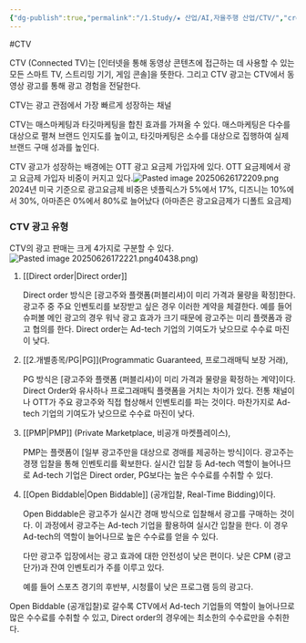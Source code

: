 ```yaml
---
{"dg-publish":true,"permalink":"/1.Study/★ 산업/AI,자율주행 산업/CTV/","created":"2025-03-17T14:01:40.320+09:00","updated":"2025-06-26T17:22:23.891+09:00"}
---
```


#CTV

CTV (Connected TV)는 [인터넷을 통해 동영상 콘텐츠에 접근하는 데 사용할 수 있는 모든 스마트 TV, 스트리밍 기기, 게임 콘솔]을 뜻한다. 그리고 CTV 광고는 CTV에서 동영상 광고를 통해 광고 경험을 전달한다.

CTV는 광고 관점에서 가장 빠르게 성장하는 채널

CTV는 매스마케팅과 타깃마케팅을 합친 효과를 가져올 수 있다. 매스마케팅은 다수를 대상으로 펼쳐 브랜드 인지도를 높이고, 타깃마케팅은 소수를 대상으로 집행하여 실제 브랜드 구매 성과를 높인다.

CTV 광고가 성장하는 배경에는 OTT 광고 요금제 가입자에 있다. OTT 요금제에서 광고 요금제 가입자 비중이 커지고 있다.![Pasted image 20250626172209.png](/img/user/attachments/Pasted%20image%2020250626172209.png)
2024년 미국 기준으로 광고요금제 비중은 넷플릭스가
5%에서 17%, 디즈니는 10%에서 30%, 아마존은 0%에서 80%로 늘어났다 (아마존은 광고요금제가 디폴트 요금제)

### CTV 광고 유형

CTV의 광고 판매는 크게 4가지로 구분할 수 있다. ![Pasted image 20250626172221.png](/img/user/attachments/Pasted%20image%2020250626172221.png)40438.png)
1) [[Direct order\|Direct order]]
   
   Direct order 방식은 [광고주와 플랫폼(퍼블리셔)이 미리 가격과 물량을 확정]한다. 광고주 중 주요 인벤토리를 보장받고 싶은 경우 이러한 계약을 체결한다. 예를 들어 슈퍼볼 메인 광고의 경우 워낙 광고 효과가 크기 때문에 광고주는 미리 플랫폼과 광고 협의를 한다. Direct order는 Ad-tech 기업의 기여도가 낮으므로 수수료 마진이 낮다.
   
2) [[2.개별종목/PG\|PG]](Programmatic Guaranteed, 프로그래매틱 보장 거래), 
   
   PG 방식은 [광고주와 플랫폼 (퍼블리셔)이 미리 가격과 물량을 확정하는 계약]이다. Direct Order와 유사하나 프로그래매틱 플랫폼을 거치는 차이가 있다. 전통 채널이나 OTT가 주요 광고주와 직접 협상해서 인벤토리를 파는 것이다. 마찬가지로 Ad-tech 기업의 기여도가 낮으므로 수수료 마진이 낮다.
   
3) [[PMP\|PMP]] (Private Marketplace, 비공개 마켓플레이스), 
   
   PMP는 플랫폼이 [일부 광고주만을 대상으로 경매를 제공하는 방식]이다. 광고주는 경쟁 입찰을 통해 인벤토리를 확보한다. 실시간 입찰 등 Ad-tech 역할이 늘어나므로 Ad-tech 기업은 Direct order, PG보다는 높은 수수료를 수취할 수 있다.
   
4) [[Open Biddable\|Open Biddable]] (공개입찰, Real-Time Bidding)이다.
   
   Open Biddable은 광고주가 실시간 경매 방식으로 입찰해서 광고를 구매하는 것이다. 이 과정에서 광고주는 Ad-tech 기업을 활용하여 실시간 입찰을 한다. 이 경우 Ad-tech의 역할이 늘어나므로 높은 수수료를 얻을 수 있다. 
   
   다만 광고주 입장에서는 광고 효과에 대한 안전성이 낮은 편이다. 낮은 CPM (광고 단가)과 잔여 인벤토리가 주를 이루고 있다. 
   
   예를 들어 스포츠 경기의 후반부, 시청률이 낮은 프로그램 등의 광고다. 

Open Biddable (공개입찰)로 갈수록 CTV에서 Ad-tech 기업들의 역할이 늘어나므로 많은 수수료를 수취할 수 있고, Direct order의 경우에는 최소한의 수수료만을 수취한다.